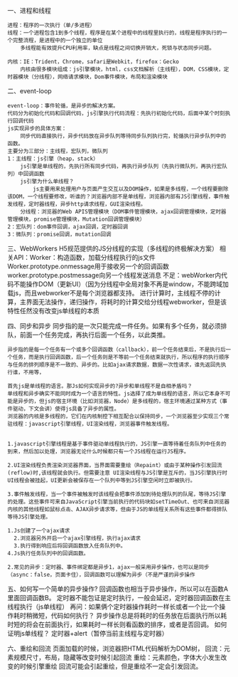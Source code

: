 一、进程和线程

    进程：程序的一次执行（单/多进程）
    线程：一个进程包含1到多个线程，程序是在某个进程中的线程里执行的，线程是程序执行的一个完整流程，是进程中的一个独立的单位
        多线程能有效提升CPU利用率，缺点是线程之间切换开销大，死锁与状态同步问题。

    内核：IE：Trident，Chrome，safari是Webkit，firefox：Gecko
        内核由很多模块组成：js引擎模块，html，css文档解析（主线程），DOM，CSS模块，定时器模块（分线程），网络请求模块，Dom事件模块，布局和渲染模块

二、event-loop

    event-loop：事件轮循，是异步的解决方案。
    代码分为初始化代码和回调代码，js引擎执行代码流程：先执行初始化代码，后面中某个时刻执行回调代码
    js实现异步的具体方案：
        同步代码直接执行，异步代码放在异步队列等待同步队列执行完，轮循执行异步队列中的函数。
    主要分为三部分：主线程，宏队列，微队列
    1：主线程：js引擎（heap，stack）
        js引擎是单线程的，先执行所有同步代码，再执行异步队列（先执行微队列，再执行宏队列）中回调函数
        js引擎为什么单线程？
            js主要用来处理用户与页面产生交互以及DOM操作，如果是多线程，一个线程要删除该DOM，一个线程要修改，听谁的？浏览器内部不是单线程，浏览器内部有JS引擎线程，事件触发线程，定时器线程，异步http请求线程，GUI渲染线程。
        分线程：浏览器的Web APIS管理模块（DOM事件管理模块，ajax回调管理模块，定时器管理模块，promise管理模块，Mutation回调管理模块）
    2：宏队列：dom事件回调，ajax回调，定时器回调
    3：微队列：promise回调，mutation回调

三、WebWorkers
    H5规范提供的JS分线程的实现（多线程的终极解决方案）
        相关API：Worker：构造函数，加载分线程执行的js文件
                Worker.prototype.onmessage用于接收另一个的回调函数
                worker.prototype.postmessage向另一个线程发送消息
    不足：webWorker内代码不能操作DOM（更新UI）（因为分线程中全局对象不再是window，不能跨域加载js，而且webworker不是每个浏览器都支持。
    进行计算时，主线程不停的计算，主界面无法操作，递归操作，将耗时的计算交给分线程webworker，但是该特性任然没有改变js单线程的本质

四、同步和异步
    同步指的是一次只能完成一件任务。如果有多个任务，就必须排队，前面一个任务完成，再执行后面一个任务，以此类推。

    异步指的是每一个任务有一个或多个回调函数（callback），前一个任务结束后，不是执行后一个任务，而是执行回调函数，后一个任务则是不等前一个任务结束就执行，所以程序的执行顺序与任务的排列顺序是不一致的、异步的。比如ajax请求数据，数据一次性请求，谁先返回先执行谁，不用等，

    首先js是单线程的语言。那Js如何实现异步的?异步和单线程不是自相矛盾吗？
    单线程和异步确实不能同时成为一个语言的特性。js选择了成为单线程的语言，所以它本身不可能是异步的，但js的宿主环境（比如浏览器，Node）是多线程的，宿主环境通过某种方式（事件驱动，下文会讲）使得js具备了异步的属性。
    浏览器的内核是多线程的，它们在内核制控下相互配合以保持同步，一个浏览器至少实现三个常驻线程：javascript引擎线程，UI渲染线程，浏览器事件触发线程。


    1.javascript引擎线程是基于事件驱动单线程执行的，JS引擎一直等待着任务队列中任务的到来，然后加以处理，浏览器无论什么时候都只有一个JS线程在运行JS程序。

    2.UI渲染线程负责渲染浏览器界面，当界面需要重绘（Repaint）或由于某种操作引发回流(reflow)时,该线程就会执行。但需要注意 UI渲染线程与JS引擎是互斥的，当JS引擎执行时UI线程会被挂起，UI更新会被保存在一个队列中等到JS引擎空闲时立即被执行。

    3.事件触发线程，当一个事件被触发时该线程会把事件添加到待处理队列的队尾，等待JS引擎的处理。这些事件可来自JavaScript引擎当前执行的代码块如setTimeOut、也可来自浏览器内核的其他线程如鼠标点击、AJAX异步请求等，但由于JS的单线程关系所有这些事件都得排队等待JS引擎处理。

    1.Js创建了一个ajax请求
      2.浏览器另外开启一个ajax引擎线程，执行ajax请求
      3.执行得到响应后将回调函数放入任务队列中。
    4.Js执行任务队列中的回调函数。

    2.常见的异步：定时器、事件绑定都是异步1，ajax一般采用异步操作，也可以是同步（async：false，页面卡住），回调函数可以理解为异步（不是严谨的异步操作

五、如何写一个简单的异步操作?
    回调函数也相当于异步操作，所以可以在函数A里面回调函数B。
    定时器不能包证是定时执行，一般会延迟，定时器回调函数在主线程执行（js单线程）
    再问：如果俩个定时器操作耗时一样长或者一个比一个操作耗时稍微短，代码如何执行？
        异步操作总是将耗时的任务放在后面执行所以耗时短的将会在前面执行，如果耗时一样长则看函数的排序，或者是否回调。
    如何证明js单线程？
    定时器+alert（暂停当前主线程与定时器）

六、重绘和回流
    页面加载的时候，浏览器把HTML代码解析为DOM树，
    回流：元素规模尺寸，布局，隐藏等改变时候引起回流
    重绘：元素颜色，字体大小发生改变的时候引擎重绘
    回流可能会引起重绘，但是重绘不一定会引发回流。
